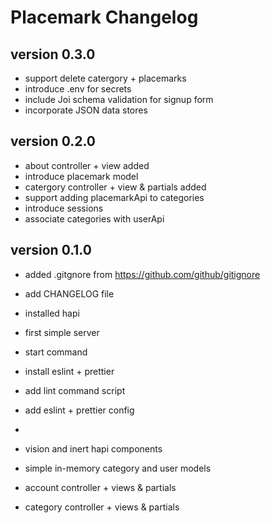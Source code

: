 # Placemark Changelog

## version 0.3.0

- support delete catergory + placemarks
- introduce .env for secrets
- include Joi schema validation for signup form
- incorporate JSON data stores
## version 0.2.0

- about controller + view added
- introduce placemark model
- catergory controller + view & partials added
- support adding placemarkApi to categories
- introduce sessions
- associate categories with userApi

## version 0.1.0

- added .gitgnore from <https://github.com/github/gitignore>
- add CHANGELOG file

- installed hapi
- first simple server
- start command

- install eslint + prettier
- add lint command script
- add eslint + prettier config
-
- vision and inert hapi components
- simple in-memory category and user models
- account controller + views & partials
- category controller + views & partials
